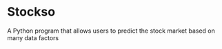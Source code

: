 # Stockso
A Python program that allows users to predict the stock market based on many data factors
